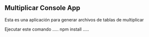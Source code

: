 ## Multiplicar Console App

Esta es una aplicación para generar archivos de tablas de
multiplicar

Ejecutar este comando
.....
npm install
.....
